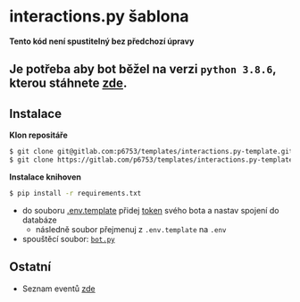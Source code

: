 # interactions.py šablona


**Tento kód není spustitelný bez předchozí úpravy**

Je potřeba aby bot běžel na verzi `python 3.8.6`, kterou
stáhnete [zde](https://www.python.org/downloads/release/python-386/). 
---
## Instalace

**Klon repositáře**

```bash
$ git clone git@gitlab.com:p6753/templates/interactions.py-template.git
$ git clone https://gitlab.com/p6753/templates/interactions.py-template.git
```

**Instalace knihoven**

```bash
$ pip install -r requirements.txt
```

- do souboru [.env.template](.env.template) přidej [token](https://discord.com/developers/applications) svého bota a
  nastav spojení do databáze
    - následně soubor přejmenuj z `.env.template` na `.env`
- spouštěcí soubor: [`bot.py`](bot.py)

## Ostatní
- Seznam eventů [zde](discord.com/developers/docs/topics/gateway)